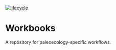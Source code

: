 <!-- badges: start -->

[![lifecycle](https://img.shields.io/badge/lifecycle-archived-orange.svg)](https://www.tidyverse.org/lifecycle/#archived)

<!-- badges: end -->

# Workbooks
A repository for paleoecology-specific workflows.
